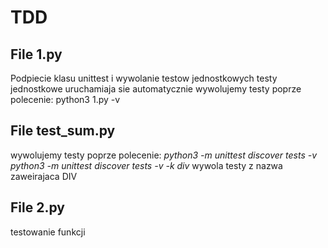 
# TDD

## File 1.py
Podpiecie klasu unittest i wywolanie testow jednostkowych
testy jednostkowe uruchamiaja sie automatycznie
wywolujemy testy poprze polecenie: python3 1.py -v

## File test_sum.py
wywolujemy testy poprze polecenie:
<i>python3 -m unittest discover tests -v</i>
<i>python3 -m unittest discover tests -v -k div </i> wywola testy z nazwa zaweirajaca DIV

## File 2.py
testowanie funkcji